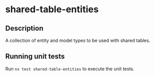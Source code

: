 # shared-table-entities

## Description

A collection of entity and model types to be used with shared tables.

## Running unit tests

Run `nx test shared-table-entities` to execute the unit tests.
